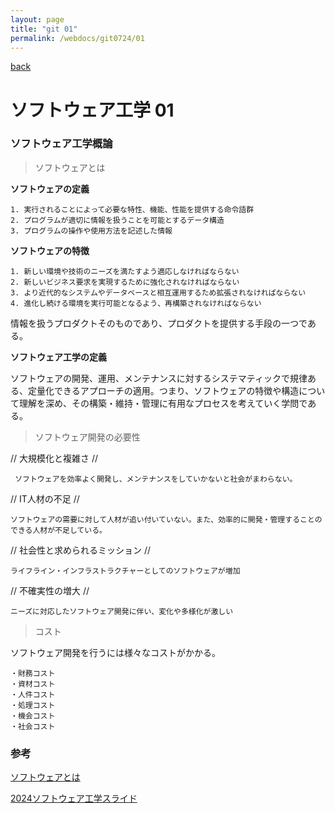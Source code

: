 ```yaml
---
layout: page
title: "git 01"
permalink: /webdocs/git0724/01
---
```


[back](/webdocs/git0724)

# ソフトウェア工学 01

### ソフトウェア工学概論

> ソフトウェアとは

**ソフトウェアの定義**

```
1. 実行されることによって必要な特性、機能、性能を提供する命令語群
2. プログラムが適切に情報を扱うことを可能とするデータ構造
3. プログラムの操作や使用方法を記述した情報
```
**ソフトウェアの特徴**

```
1. 新しい環境や技術のニーズを満たすよう適応しなければならない
2. 新しいビジネス要求を実現するために強化されなければならない
3. より近代的なシステムやデータベースと相互運用するため拡張されなければならない
4. 進化し続ける環境を実行可能となるよう、再構築されなければならない
```

情報を扱うプロダクトそのものであり、プロダクトを提供する手段の一つである。

**ソフトウェア工学の定義**

ソフトウェアの開発、運用、メンテナンスに対するシステマティックで規律ある、定量化できるアプローチの適用。つまり、ソフトウェアの特徴や構造について理解を深め、その構築・維持・管理に有用なプロセスを考えていく学問である。


> ソフトウェア開発の必要性


// 大規模化と複雑さ //

```
 ソフトウェアを効率よく開発し、メンテナンスをしていかないと社会がまわらない。
```

// IT人材の不足 //

```
ソフトウェアの需要に対して人材が追い付いていない。また、効率的に開発・管理することのできる人材が不足している。
```

// 社会性と求められるミッション //

```
ライフライン・インフラストラクチャーとしてのソフトウェアが増加
```

// 不確実性の増大 //


```
ニーズに対応したソフトウェア開発に伴い、変化や多様化が激しい
```


> コスト

ソフトウェア開発を行うには様々なコストがかかる。

```
・財務コスト
・資材コスト
・人件コスト
・処理コスト
・機会コスト
・社会コスト
```

### 参考
[ソフトウェアとは](https://qiita.com/gangun/items/634043e068837af81f84)

[2024ソフトウェア工学スライド]()